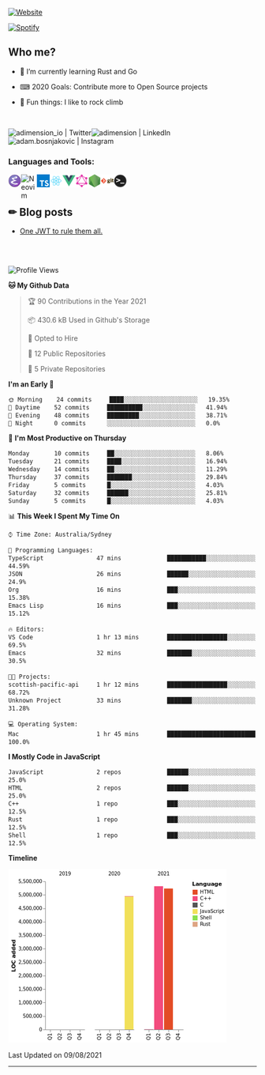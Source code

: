 [![Website](https://img.shields.io/website?label=adimension.io&style=for-the-badge&url=https%3A%2F%2Fadimension.io)](https://adimension.io)

[![Spotify](https://novatorem-mu-nine.vercel.app/api/spotify)](https://open.spotify.com/user/1236398322?si=dEmLKx6LQ-idmdVJGJCHRw)

## Who me?

- 🌱 I’m currently learning Rust and Go
- ⌨ 2020 Goals: Contribute more to Open Source projects
- 🧗 Fun things: I like to rock climb

   <br />

[<img align="left" alt="adimension_io | Twitter" src="https://img.shields.io/badge/twitter-%231DA1F2.svg?&style=for-the-badge&logo=twitter&logoColor=white" />][twitter]
[<img align="left" alt="adimension | LinkedIn" src="https://img.shields.io/badge/linkedin-%230077B5.svg?&style=for-the-badge&logo=linkedin&logoColor=white" />][linkedin]
[<img align="left" alt="adam.bosnjakovic | Instagram" src="https://img.shields.io/badge/instagram-%23E4405F.svg?&style=for-the-badge&logo=instagram&logoColor=white" />][instagram]

<br /><br />

### Languages and Tools:

[<img align="left" alt="Emacs" width="26px" src="https://raw.githubusercontent.com/github/explore/80688e429a7d4ef2fca1e82350fe8e3517d3494d/topics/emacs/emacs.png" />][emacs]
[<img align="left" alt="Neovim" width="32px" src="https://raw.githubusercontent.com/neovim/neovim.github.io/master/logos/neovim-logo-300x87.png" />][nvim]
[<img align="left" alt="Typescript" width="26px" src="https://raw.githubusercontent.com/github/explore/80688e429a7d4ef2fca1e82350fe8e3517d3494d/topics/typescript/typescript.png" />][ts]
[<img align="left" alt="React" width="26px" src="https://raw.githubusercontent.com/github/explore/80688e429a7d4ef2fca1e82350fe8e3517d3494d/topics/react/react.png" />][react]
[<img align="left" alt="Vue" width="26px" src="https://raw.githubusercontent.com/github/explore/80688e429a7d4ef2fca1e82350fe8e3517d3494d/topics/vue/vue.png" />][vue]
[<img align="left" alt="GraphQL" width="26px" src="https://raw.githubusercontent.com/github/explore/80688e429a7d4ef2fca1e82350fe8e3517d3494d/topics/graphql/graphql.png" />][gql]
[<img align="left" alt="Node.js" width="26px" src="https://raw.githubusercontent.com/github/explore/80688e429a7d4ef2fca1e82350fe8e3517d3494d/topics/nodejs/nodejs.png" />][node]
[<img align="left" alt="Git" width="26px" src="https://raw.githubusercontent.com/github/explore/80688e429a7d4ef2fca1e82350fe8e3517d3494d/topics/git/git.png" />][git]
[<img align="left" alt="Terminal" width="26px" src="https://raw.githubusercontent.com/github/explore/80688e429a7d4ef2fca1e82350fe8e3517d3494d/topics/terminal/terminal.png" />][fish]

<br /><br />

## ✏ Blog posts

<!-- BLOG-POST-LIST:START -->
- [One JWT to rule them all.](https://dev.to/adimension_io/one-jwt-to-rule-them-all-55ac)
<!-- BLOG-POST-LIST:END -->

<br /><br />

<!--START_SECTION:waka-->
![Profile Views](http://img.shields.io/badge/Profile%20Views-0-blue)

**🐱 My Github Data** 

> 🏆 90 Contributions in the Year 2021
 > 
> 📦 430.6 kB Used in Github's Storage 
 > 
> 💼 Opted to Hire
 > 
> 📜 12 Public Repositories 
 > 
> 🔑 5 Private Repositories  
 > 
**I'm an Early 🐤** 

```text
🌞 Morning    24 commits     ████░░░░░░░░░░░░░░░░░░░░░   19.35% 
🌆 Daytime    52 commits     ██████████░░░░░░░░░░░░░░░   41.94% 
🌃 Evening    48 commits     █████████░░░░░░░░░░░░░░░░   38.71% 
🌙 Night      0 commits      ░░░░░░░░░░░░░░░░░░░░░░░░░   0.0%

```
📅 **I'm Most Productive on Thursday** 

```text
Monday       10 commits     ██░░░░░░░░░░░░░░░░░░░░░░░   8.06% 
Tuesday      21 commits     ████░░░░░░░░░░░░░░░░░░░░░   16.94% 
Wednesday    14 commits     ██░░░░░░░░░░░░░░░░░░░░░░░   11.29% 
Thursday     37 commits     ███████░░░░░░░░░░░░░░░░░░   29.84% 
Friday       5 commits      █░░░░░░░░░░░░░░░░░░░░░░░░   4.03% 
Saturday     32 commits     ██████░░░░░░░░░░░░░░░░░░░   25.81% 
Sunday       5 commits      █░░░░░░░░░░░░░░░░░░░░░░░░   4.03%

```


📊 **This Week I Spent My Time On** 

```text
⌚︎ Time Zone: Australia/Sydney

💬 Programming Languages: 
TypeScript               47 mins             ███████████░░░░░░░░░░░░░░   44.59% 
JSON                     26 mins             ██████░░░░░░░░░░░░░░░░░░░   24.9% 
Org                      16 mins             ███░░░░░░░░░░░░░░░░░░░░░░   15.38% 
Emacs Lisp               16 mins             ███░░░░░░░░░░░░░░░░░░░░░░   15.12%

🔥 Editors: 
VS Code                  1 hr 13 mins        █████████████████░░░░░░░░   69.5% 
Emacs                    32 mins             ███████░░░░░░░░░░░░░░░░░░   30.5%

🐱‍💻 Projects: 
scottish-pacific-api     1 hr 12 mins        █████████████████░░░░░░░░   68.72% 
Unknown Project          33 mins             ███████░░░░░░░░░░░░░░░░░░   31.28%

💻 Operating System: 
Mac                      1 hr 45 mins        █████████████████████████   100.0%

```

**I Mostly Code in JavaScript** 

```text
JavaScript               2 repos             ██████░░░░░░░░░░░░░░░░░░░   25.0% 
HTML                     2 repos             ██████░░░░░░░░░░░░░░░░░░░   25.0% 
C++                      1 repo              ███░░░░░░░░░░░░░░░░░░░░░░   12.5% 
Rust                     1 repo              ███░░░░░░░░░░░░░░░░░░░░░░   12.5% 
Shell                    1 repo              ███░░░░░░░░░░░░░░░░░░░░░░   12.5%

```


**Timeline**

![Chart not found](https://raw.githubusercontent.com/abosnjakovic/abosnjakovic/main/charts/bar_graph.png) 


 Last Updated on 09/08/2021
<!--END_SECTION:waka-->

---

[website]: https://adimension.io
[twitter]: https://twitter.com/adimension_io
[instagram]: https://www.instagram.com/adam.bosnjakovic
[linkedin]: https://www.linkedin.com/in/adimension/
[emacs]: https://github.com/topics/emacs
[nvim]: https://github.com/neovim/neovim
[ts]: https://github.com/topics/typescript
[react]: https://github.com/topics/react
[vue]: https://github.com/topics/vue
[gql]: https://github.com/topics/graphql
[node]: https://github.com/topics/nodejs
[git]: https://github.com/topics/git
[fish]: https://github.com/fish-shell/fish-shell
